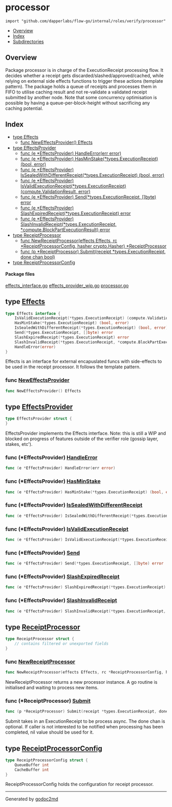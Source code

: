 

# processor
`import "github.com/dapperlabs/flow-go/internal/roles/verify/processor"`

* [Overview](#pkg-overview)
* [Index](#pkg-index)
* [Subdirectories](#pkg-subdirectories)

## <a name="pkg-overview">Overview</a>
Package processor is in charge of the ExecutionReceipt processing flow.
It decides whether a receipt gets discarded/slashed/approved/cached, while relying on external side effects functions to trigger these actions (template pattern).
The package holds a queue of receipts and processes them in FIFO to utilise caching result and not re-validate a validated receipt submitted by another node.
Note that some concurrency optimisation is possible by having a queue-per-block-height without sacrificing any caching potential.




## <a name="pkg-index">Index</a>
* [type Effects](#Effects)
  * [func NewEffectsProvider() Effects](#NewEffectsProvider)
* [type EffectsProvider](#EffectsProvider)
  * [func (e *EffectsProvider) HandleError(err error)](#EffectsProvider.HandleError)
  * [func (e *EffectsProvider) HasMinStake(*types.ExecutionReceipt) (bool, error)](#EffectsProvider.HasMinStake)
  * [func (e *EffectsProvider) IsSealedWithDifferentReceipt(*types.ExecutionReceipt) (bool, error)](#EffectsProvider.IsSealedWithDifferentReceipt)
  * [func (e *EffectsProvider) IsValidExecutionReceipt(*types.ExecutionReceipt) (compute.ValidationResult, error)](#EffectsProvider.IsValidExecutionReceipt)
  * [func (e *EffectsProvider) Send(*types.ExecutionReceipt, []byte) error](#EffectsProvider.Send)
  * [func (e *EffectsProvider) SlashExpiredReceipt(*types.ExecutionReceipt) error](#EffectsProvider.SlashExpiredReceipt)
  * [func (e *EffectsProvider) SlashInvalidReceipt(*types.ExecutionReceipt, *compute.BlockPartExecutionResult) error](#EffectsProvider.SlashInvalidReceipt)
* [type ReceiptProcessor](#ReceiptProcessor)
  * [func NewReceiptProcessor(effects Effects, rc *ReceiptProcessorConfig, hasher crypto.Hasher) *ReceiptProcessor](#NewReceiptProcessor)
  * [func (p *ReceiptProcessor) Submit(receipt *types.ExecutionReceipt, done chan bool)](#ReceiptProcessor.Submit)
* [type ReceiptProcessorConfig](#ReceiptProcessorConfig)


#### <a name="pkg-files">Package files</a>
[effects_interface.go](https://github.com/dapperlabs/flow-go/tree/master/internal/roles/verify/processor/effects_interface.go) [effects_provider_wip.go](https://github.com/dapperlabs/flow-go/tree/master/internal/roles/verify/processor/effects_provider_wip.go) [processor.go](https://github.com/dapperlabs/flow-go/tree/master/internal/roles/verify/processor/processor.go)






## <a name="Effects">type</a> [Effects](https://github.com/dapperlabs/flow-go/tree/master/internal/roles/verify/processor/effects_interface.go?s=284:719#L9)
``` go
type Effects interface {
    IsValidExecutionReceipt(*types.ExecutionReceipt) (compute.ValidationResult, error)
    HasMinStake(*types.ExecutionReceipt) (bool, error)
    IsSealedWithDifferentReceipt(*types.ExecutionReceipt) (bool, error)
    Send(*types.ExecutionReceipt, []byte) error
    SlashExpiredReceipt(*types.ExecutionReceipt) error
    SlashInvalidReceipt(*types.ExecutionReceipt, *compute.BlockPartExecutionResult) error
    HandleError(error)
}
```
Effects is an interface for external encapuslated funcs with side-effects to be used in the receipt processor. It follows the template pattern.







### <a name="NewEffectsProvider">func</a> [NewEffectsProvider](https://github.com/dapperlabs/flow-go/tree/master/internal/roles/verify/processor/effects_provider_wip.go?s=382:415#L15)
``` go
func NewEffectsProvider() Effects
```




## <a name="EffectsProvider">type</a> [EffectsProvider](https://github.com/dapperlabs/flow-go/tree/master/internal/roles/verify/processor/effects_provider_wip.go?s=349:380#L12)
``` go
type EffectsProvider struct {
}

```
EffectsProvider implements the Effects interface.
Note: this is still a WIP and blocked on progress of features outside of the verifier role (gossip layer, stakes, etc').










### <a name="EffectsProvider.HandleError">func</a> (\*EffectsProvider) [HandleError](https://github.com/dapperlabs/flow-go/tree/master/internal/roles/verify/processor/effects_provider_wip.go?s=1138:1186#L43)
``` go
func (e *EffectsProvider) HandleError(err error)
```



### <a name="EffectsProvider.HasMinStake">func</a> (\*EffectsProvider) [HasMinStake](https://github.com/dapperlabs/flow-go/tree/master/internal/roles/verify/processor/effects_provider_wip.go?s=610:686#L23)
``` go
func (e *EffectsProvider) HasMinStake(*types.ExecutionReceipt) (bool, error)
```



### <a name="EffectsProvider.IsSealedWithDifferentReceipt">func</a> (\*EffectsProvider) [IsSealedWithDifferentReceipt](https://github.com/dapperlabs/flow-go/tree/master/internal/roles/verify/processor/effects_provider_wip.go?s=710:803#L27)
``` go
func (e *EffectsProvider) IsSealedWithDifferentReceipt(*types.ExecutionReceipt) (bool, error)
```



### <a name="EffectsProvider.IsValidExecutionReceipt">func</a> (\*EffectsProvider) [IsValidExecutionReceipt](https://github.com/dapperlabs/flow-go/tree/master/internal/roles/verify/processor/effects_provider_wip.go?s=448:556#L19)
``` go
func (e *EffectsProvider) IsValidExecutionReceipt(*types.ExecutionReceipt) (compute.ValidationResult, error)
```



### <a name="EffectsProvider.Send">func</a> (\*EffectsProvider) [Send](https://github.com/dapperlabs/flow-go/tree/master/internal/roles/verify/processor/effects_provider_wip.go?s=828:897#L31)
``` go
func (e *EffectsProvider) Send(*types.ExecutionReceipt, []byte) error
```



### <a name="EffectsProvider.SlashExpiredReceipt">func</a> (\*EffectsProvider) [SlashExpiredReceipt](https://github.com/dapperlabs/flow-go/tree/master/internal/roles/verify/processor/effects_provider_wip.go?s=915:991#L35)
``` go
func (e *EffectsProvider) SlashExpiredReceipt(*types.ExecutionReceipt) error
```



### <a name="EffectsProvider.SlashInvalidReceipt">func</a> (\*EffectsProvider) [SlashInvalidReceipt](https://github.com/dapperlabs/flow-go/tree/master/internal/roles/verify/processor/effects_provider_wip.go?s=1009:1120#L39)
``` go
func (e *EffectsProvider) SlashInvalidReceipt(*types.ExecutionReceipt, *compute.BlockPartExecutionResult) error
```



## <a name="ReceiptProcessor">type</a> [ReceiptProcessor](https://github.com/dapperlabs/flow-go/tree/master/internal/roles/verify/processor/processor.go?s=753:881#L17)
``` go
type ReceiptProcessor struct {
    // contains filtered or unexported fields
}

```






### <a name="NewReceiptProcessor">func</a> [NewReceiptProcessor](https://github.com/dapperlabs/flow-go/tree/master/internal/roles/verify/processor/processor.go?s=1093:1202#L31)
``` go
func NewReceiptProcessor(effects Effects, rc *ReceiptProcessorConfig, hasher crypto.Hasher) *ReceiptProcessor
```
NewReceiptProcessor returns a new processor instance.
A go routine is initialised and waiting to process new items.





### <a name="ReceiptProcessor.Submit">func</a> (\*ReceiptProcessor) [Submit](https://github.com/dapperlabs/flow-go/tree/master/internal/roles/verify/processor/processor.go?s=1612:1694#L45)
``` go
func (p *ReceiptProcessor) Submit(receipt *types.ExecutionReceipt, done chan bool)
```
Submit takes in an ExecutionReceipt to be process async.
The done chan is optional. If caller is not interested to be notified when processing has been completed, nil value should be used for it.




## <a name="ReceiptProcessorConfig">type</a> [ReceiptProcessorConfig](https://github.com/dapperlabs/flow-go/tree/master/internal/roles/verify/processor/processor.go?s=3939:4011#L123)
``` go
type ReceiptProcessorConfig struct {
    QueueBuffer int
    CacheBuffer int
}

```
ReceiptProcessorConfig holds the configuration for receipt processor.














- - -
Generated by [godoc2md](http://godoc.org/github.com/lanre-ade/godoc2md)
